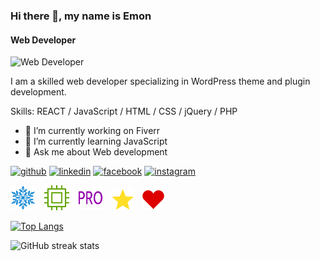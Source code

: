 ### Hi there 👋, my name is Emon
#### Web Developer
![Web Developer](https://scontent.fdac5-2.fna.fbcdn.net/v/t39.30808-6/449032594_994014829062511_103210885034004511_n.jpg?stp=dst-jpg_s960x960&_nc_cat=102&ccb=1-7&_nc_sid=cc71e4&_nc_eui2=AeErA4wR7i2Hfb_bKATUPzMe7VP_45_PFBPtU__jn88UE7RMCwOkrVwLdjjAozMzdOAkFu_3vEGsCRMvis2alHat&_nc_ohc=YRzggDhmZMoQ7kNvgFSk3Rw&_nc_ht=scontent.fdac5-2.fna&_nc_gid=AgPxxR-febYinmUDAQZXOUj&oh=00_AYCpgCSArj48SKPlrmdUSz8p7Wx8NpmqbkUN8BjRx2fiSA&oe=6714F047)

I am a skilled web developer specializing in WordPress theme and plugin development.

Skills: REACT / JavaScript / HTML / CSS / jQuery / PHP

- 🔭 I’m currently working on Fiverr 
- 🌱 I’m currently learning JavaScript 
- 💬 Ask me about Web development 


[<img src='https://cdn.jsdelivr.net/npm/simple-icons@3.0.1/icons/github.svg' alt='github' height='40'>](https://github.com/EmonMiah-lab)  [<img src='https://cdn.jsdelivr.net/npm/simple-icons@3.0.1/icons/linkedin.svg' alt='linkedin' height='40'>](https://www.linkedin.com/in/https://www.linkedin.com/in/emon-miah?utm_source=share&utm_campaign=share_via&utm_content=profile&utm_medium=android_app/)  [<img src='https://cdn.jsdelivr.net/npm/simple-icons@3.0.1/icons/facebook.svg' alt='facebook' height='40'>](https://www.facebook.com/https://www.facebook.com/bd.don.9883?mibextid=ZbWKwL)  [<img src='https://cdn.jsdelivr.net/npm/simple-icons@3.0.1/icons/instagram.svg' alt='instagram' height='40'>](https://www.instagram.com/emonmiah4087/)  

<a href='https://archiveprogram.github.com/'><img src='https://raw.githubusercontent.com/acervenky/animated-github-badges/master/assets/acbadge.gif' width='40' height='40'></a> <a href='https://docs.github.com/en/developers'><img src='https://raw.githubusercontent.com/acervenky/animated-github-badges/master/assets/devbadge.gif' width='40' height='40'></a> <a href='https://github.com/pricing'><img src='https://raw.githubusercontent.com/acervenky/animated-github-badges/master/assets/pro.gif' width='40' height='40'></a> <a href='https://stars.github.com/'><img src='https://raw.githubusercontent.com/acervenky/animated-github-badges/master/assets/starbadge.gif' width='35' height='35'></a> <a href='https://docs.github.com/en/github/supporting-the-open-source-community-with-github-sponsors'><img src='https://raw.githubusercontent.com/acervenky/animated-github-badges/master/assets/sponsorbadge.gif' width='35' height='35'></a> 

[![Top Langs](https://github-readme-stats.vercel.app/api/top-langs/?username=EmonMiah-lab)](https://github.com/anuraghazra/github-readme-stats)

![GitHub streak stats](https://streak-stats.demolab.com/?user=EmonMiah-lab)  

